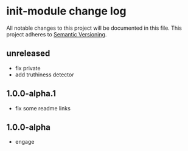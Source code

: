 # init-module change log

All notable changes to this project will be documented in this file.
This project adheres to [Semantic Versioning](http://semver.org/).

## unreleased
* fix private
* add truthiness detector

## 1.0.0-alpha.1
* fix some readme links

## 1.0.0-alpha
* engage
